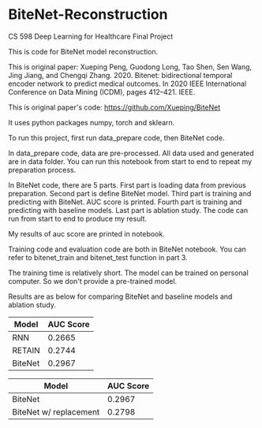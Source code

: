 # BiteNet-Reconstruction
CS 598 Deep Learning for Healthcare Final Project

This is code for BiteNet model reconstruction. 

This is original paper: Xueping Peng, Guodong Long, Tao Shen, Sen Wang, Jing Jiang, and Chengqi Zhang. 2020. Bitenet: bidirectional temporal encoder network to predict medical outcomes. In 2020 IEEE International Conference on Data Mining (ICDM), pages 412–421. IEEE.

This is original paper's code: https://github.com/Xueping/BiteNet

It uses python packages numpy, torch and sklearn.

To run this project, first run data_prepare code, then BiteNet code.

In data_prepare code, data are pre-processed. All data used and generated are in data folder. You can run this notebook from start to end to repeat my preparation process.

In BiteNet code, there are 5 parts. First part is loading data from previous preparation. Second part is define BiteNet model. 
Third part is training and predicting with BiteNet. AUC score is printed. Fourth part is training and predicting with baseline models.
Last part is ablation study.
The code can run from start to end to produce my result.

My results of auc score are printed in notebook.

Training code and evaluation code are both in BiteNet notebook. You can refer to bitenet_train and bitenet_test function in part 3.

The training time is relatively short. The model can be trained on personal computer. So we don't provide a pre-trained model. 

Results are as below for comparing BiteNet and baseline models and ablation study.


|Model   |  AUC Score   |
|--------|--------------|
|RNN     |  0.2665      |
|RETAIN  |  0.2744      |
|BiteNet |  0.2967      |


|Model                  |  AUC Score  |
|-----------------------|-------------|
|BiteNet                |  0.2967     |
|BiteNet w/ replacement |  0.2798     |

